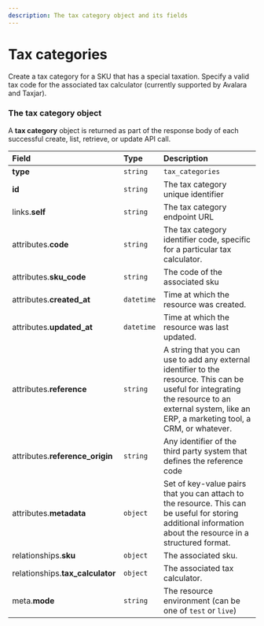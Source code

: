 ```yaml
---
description: The tax category object and its fields
---
```


# Tax categories

Create a tax category for a SKU that has a special taxation. Specify a valid tax code for the associated tax calculator (currently supported by Avalara and Taxjar).


### The tax category object

A **tax category** object is returned as part of the response body of each successful create, list, retrieve, or update API call.

| Field | Type | Description |
| :--- | :--- | :--- |
| **type** | `string` | `tax_categories` |
| **id** | `string` | The tax category unique identifier |
| links.**self** | `string` | The tax category endpoint URL |
| attributes.**code** | `string` | The tax category identifier code, specific for a particular tax calculator. |
| attributes.**sku_code** | `string` | The code of the associated sku |
| attributes.**created_at** | `datetime` | Time at which the resource was created. |
| attributes.**updated_at** | `datetime` | Time at which the resource was last updated. |
| attributes.**reference** | `string` | A string that you can use to add any external identifier to the resource. This can be useful for integrating the resource to an external system, like an ERP, a marketing tool, a CRM, or whatever. |
| attributes.**reference_origin** | `string` | Any identifier of the third party system that defines the reference code |
| attributes.**metadata** | `object` | Set of key-value pairs that you can attach to the resource. This can be useful for storing additional information about the resource in a structured format. |
| relationships.**sku** | `object` | The associated sku. |
| relationships.**tax_calculator** | `object` | The associated tax calculator. |
| meta.**mode** | `string` | The resource environment \(can be one of `test` or `live`\) |

